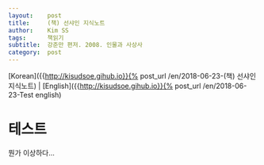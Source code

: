 ```yaml
---
layout:    post
title:     (책) 선샤인 지식노트
author:    Kim SS
tags: 	   책읽기
subtitle:  강준만 편저. 2008. 인물과 사상사
category:  post
---
```




[Korean]({{http://kisudsoe.gihub.io}}{% post_url /en/2018-06-23-(책) 선샤인 지식노트) | [English]({{http://kisudsoe.gihub.io}}{% post_url /en/2018-06-23-Test english)

# 테스트

뭔가 이상하다...